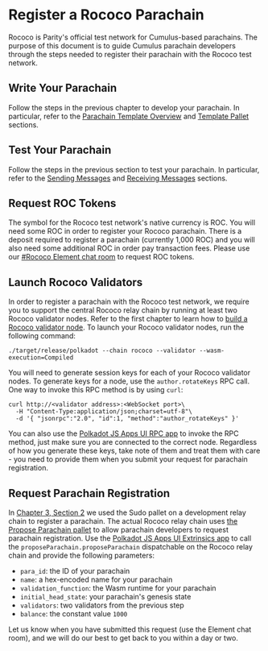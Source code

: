 # Register a Rococo Parachain

Rococo is Parity's official test network for Cumulus-based parachains. The purpose of this document is to guide Cumulus
parachain developers through the steps needed to register their parachain with the Rococo test network.

## Write Your Parachain

Follow the steps in the previous chapter to develop your parachain. In particular, refer to the
[Parachain Template Overview](../5-develop/1-template-overview.md) and
[Template Pallet](../5-develop/3-template-pallet.md) sections.

## Test Your Parachain

Follow the steps in the previous section to test your parachain. In particular, refer to the
[Sending Messages](../5-develop/4-sending-messages.md) and [Receiving Messages](../5-develop/5-receiving-messages.md)
sections.

## Request ROC Tokens

The symbol for the Rococo test network's native currency is ROC. You will need some ROC in order to register your Rococo
parachain. There is a deposit required to register a parachain (currently 1,000 ROC) and you will also need some
additional ROC in order pay transaction fees. Please use our
[#Rococo Element chat room](https://app.element.io/#/room/!WuksvCDImqYSxvNmua:matrix.parity.io?via=matrix.org) to
request ROC tokens.

## Launch Rococo Validators

In order to register a parachain with the Rococo test network, we require you to support the central Rococo relay chain
by running at least two Rococo validator nodes. Refer to the first chapter to learn how to
[build a Rococo validator node](../1-prep/1-compiling.md#building-a-relay-chain-node). To launch your Rococo validator
nodes, run the following command:

```shell
./target/release/polkadot --chain rococo --validator --wasm-execution=Compiled
```

You will need to generate session keys for each of your Rococo validator nodes. To generate keys for a node, use the
`author.rotateKeys` RPC call. One way to invoke this RPC method is by using `curl`:

```shell
curl http://<validator address>:<WebSocket port>\
  -H "Content-Type:application/json;charset=utf-8"\
  -d '{ "jsonrpc":"2.0", "id":1, "method":"author_rotateKeys" }'
```

You can also use the [Polkadot JS Apps UI RPC app](https://polkadot.js.org/apps/#/rpc) to invoke the RPC method, just
make sure you are connected to the correct node. Regardless of how you generate these keys, take note of them and treat
them with care - you need to provide them when you submit your request for parachain registration.

## Request Parachain Registration

In [Chapter 3, Section 2](../3-parachains/2-register.md) we used the Sudo pallet on a development relay chain to
register a parachain. The actual Rococo relay chain uses
[the Propose Parachain pallet](https://github.com/paritytech/polkadot/blob/rococo-branch/runtime/rococo/src/propose_parachain.rs)
to allow parachain developers to request parachain registration. Use the
[Polkadot JS Apps UI Extrinsics app](https://polkadot.js.org/apps/#/extrinsics) to call the
`proposeParachain.proposeParachain` dispatchable on the Rococo relay chain and provide the following parameters:

- `para_id`: the ID of your parachain
- `name`: a hex-encoded name for your parachain
- `validation_function`: the Wasm runtime for your parachain
- `initial_head_state`: your parachain's genesis state
- `validators`: two validators from the previous step
- `balance`: the constant value `1000`

Let us know when you have submitted this request (use the Element chat room), and we will do our best to get back to you
within a day or two.
